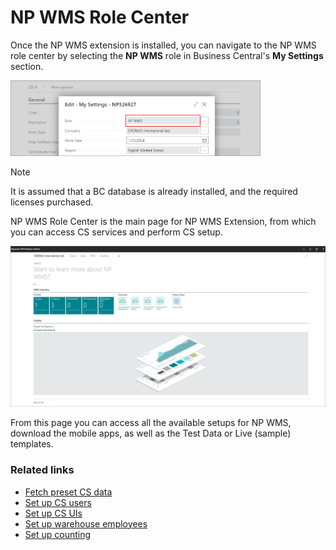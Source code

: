 # NP WMS Role Center

Once the NP WMS extension is installed, you can navigate to the NP WMS role center by selecting the **NP WMS** role in Business Central's **My Settings** section. 

<img src="../images/wms_my_settings_role.PNG" width="400">

> [!Note]
> It is assumed that a BC database is already installed, and the required licenses purchased.

NP WMS Role Center is the main page for NP WMS Extension, from which you can access CS services and perform CS setup.

<img src="../images/npwms-role.JPG" width="550">


From this page you can access all the available setups for NP WMS, download the mobile apps, as well as the Test Data or Live (sample) templates.

### Related links

- [Fetch preset CS data](../howto/fetch-setup-data.md)
- [Set up CS users](../howto/set-up-cs-users.md)
- [Set up CS UIs](../howto/set-up-cs-uis.md)
- [Set up warehouse employees](../howto/set-up-warehouse-users.md)
- [Set up counting](../howto/set-up-counting.md)